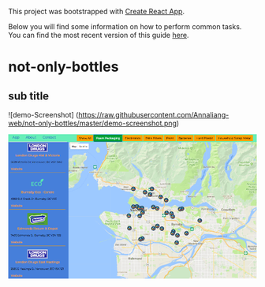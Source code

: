 This project was bootstrapped with [Create React App](https://github.com/facebookincubator/create-react-app).

Below you will find some information on how to perform common tasks.<br>
You can find the most recent version of this guide [here](https://github.com/facebookincubator/create-react-app/blob/master/packages/react-scripts/template/README.md).


# not-only-bottles

## sub title

![demo-Screenshot] (https://raw.githubusercontent.com/Annaliang-web/not-only-bottles/master/demo-screenshot.png)

![Screenshot](https://raw.githubusercontent.com/Annaliang-web/not-only-bottles/master/demo-screenshot.png)